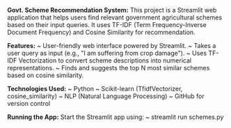 **Govt. Scheme Recommendation System:**
This project is a Streamlit web application that helps users find relevant government agricultural schemes based on their input queries. It uses TF-IDF (Term Frequency-Inverse Document Frequency) and Cosine Similarity for recommendation.

**Features:**
~ User-friendly web interface powered by Streamlit.
~ Takes a user query as input (e.g., "I am suffering from crop damage").
~ Uses TF-IDF Vectorization to convert scheme descriptions into numerical representations.
~ Finds and suggests the top N most similar schemes based on cosine similarity.

**Technologies Used:**
~ Python
~ Scikit-learn (TfidfVectorizer, cosine_similarity)
~ NLP (Natural Language Processing)
~ GitHub for version control

**Running the App:**
Start the Streamlit app using:
~ streamlit run schemes.py

